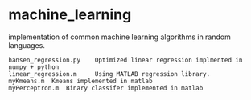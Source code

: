 # machine_learning
implementation of common machine learning algorithms in random languages. 

```
hansen_regression.py 	Optimized linear regression implmented in numpy + python
linear_regression.m 	Using MATLAB regression library.
myKmeans.m 	Kmeans implemented in matlab
myPerceptron.m 	Binary classifer implemented in matlab
```
